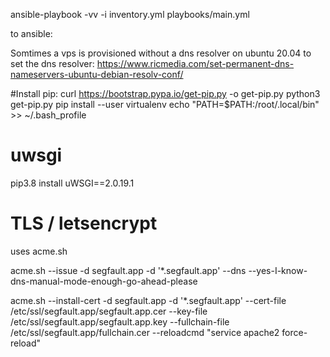 
ansible-playbook -vv -i inventory.yml playbooks/main.yml

to ansible:


Somtimes a vps is provisioned without a dns resolver
on ubuntu 20.04 to set the dns resolver: 
https://www.ricmedia.com/set-permanent-dns-nameservers-ubuntu-debian-resolv-conf/

#Install pip:
curl https://bootstrap.pypa.io/get-pip.py -o get-pip.py
python3 get-pip.py
pip install --user virtualenv
echo "PATH=$PATH:/root/.local/bin" >> ~/.bash_profile

# uwsgi 

pip3.8 install uWSGI==2.0.19.1

# TLS / letsencrypt
uses acme.sh

acme.sh --issue -d segfault.app -d '*.segfault.app' --dns  --yes-I-know-dns-manual-mode-enough-go-ahead-please

acme.sh  --install-cert -d segfault.app -d '*.segfault.app' --cert-file /etc/ssl/segfault.app/segfault.app.cer --key-file /etc/ssl/segfault.app/segfault.app.key --fullchain-file /etc/ssl/segfault.app/fullchain.cer --reloadcmd "service apache2 force-reload"

